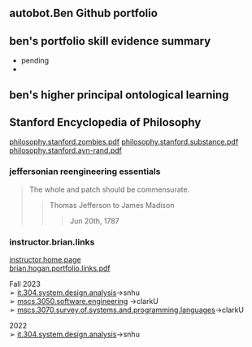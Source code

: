 ## autobot.Ben Github portfolio

## ben's portfolio skill evidence summary
- pending
-


## ben's higher principal ontological learning  
## Stanford Encyclopedia of Philosophy  
[philosophy.stanford.zombies.pdf](https://github.com/bbe2/instructor.brian/files/13037233/philosophy.stanford.zombies.pdf)
[philosophy.stanford.substance.pdf](https://github.com/bbe2/instructor.brian/files/13037232/philosophy.stanford.substance.pdf)
[philosophy.stanford.ayn-rand.pdf](https://github.com/bbe2/instructor.brian/files/13037231/philosophy.stanford.ayn-rand.pdf)





### jeffersonian reengineering essentials   
> The whole and patch should be commensurate.  
>> Thomas Jefferson to James Madison  
>>> Jun 20th, 1787
>>>  

### instructor.brian.links
[instructor.home.page](https://github.com/bbe2/instructor.brian)  
[brian.hogan.portfolio.links.pdf](https://github.com/bbe2/instructor.brian/files/12888895/brian.hogan.portfolio.links.pdf)  

Fall 2023  
➢ [it.304.system.design.analysis](https://github.com/bbe2/instructor.brian/tree/it.304.fall.2023)->snhu  
➢ [mscs.3050.software.engineering](https://github.com/bbe2/instructor.brian/tree/mscs.3070.survey.of.systems.and.programming.languages) ->clarkU  
➢ [mscs.3070.survey.of.systems.and.programming.languages](https://github.com/bbe2/instructor.brian/tree/mscs.3070.survey.of.systems.and.programming.languages)->clarkU  

2022  
➢ [it.304.system.design.analysis](https://github.com/bbe2/IT.304.Fall.2022)->snhu  

